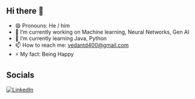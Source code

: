 ## Hi there 👋
- 😄 Pronouns: He / him
- 🔭 I’m currently working on Machine learning, Neural Networks, Gen AI
- 🌱 I’m currently learning Java, Python 
- 📫 How to reach me: vedantd400@gmail.com
- ⚡ My fact: Being Happy

## Socials
[![LinkedIn](https://img.shields.io/badge/LinkedIn-0077B5?style=for-the-badge&logo=linkedin&logoColor=white)](www.linkedin.com)
<!--
**VedantDgit/VedantDgit** is a ✨ _special_ ✨ repository because its `README.md` (this file) appears on your GitHub profile.

Here are some ideas to get you started:

- 🔭 I’m currently working on ...
- 🌱 I’m currently learning ...
- 👯 I’m looking to collaborate on ...
- 🤔 I’m looking for help with ...
- 💬 Ask me about ...
- 📫 How to reach me: ...
- 😄 Pronouns: ...
- ⚡ Fun fact: ...
-->
